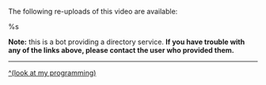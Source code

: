 The following re-uploads of this video are available:

%s

**Note:** this is a bot providing a directory service. **If you have trouble with any of the links above, please contact the user who provided them.**

---

[^(look at my programming)](https://amirror.link/source)
